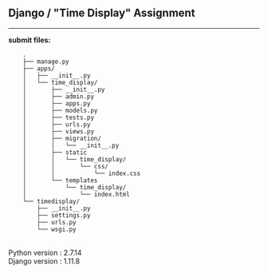 ## Django / "Time Display" Assignment

----

**submit files:**<br />

```
    .
    ├── manage.py
    ├── apps/
    │   ├── __init__.py
    │   └── time_display/
    │       ├── __init__.py
    │       ├── admin.py
    │       ├── apps.py
    │       ├── models.py
    │       ├── tests.py
    │       ├── urls.py
    │       ├── views.py
    │       ├── migration/
    │       │   └── __init__.py
    │       ├── static
    │       │   └── time_display/
    │       │       └── css/
    │       │           └── index.css
    │       └── templates
    │           └── time_display/
    │               └── index.html
    └── timedisplay/
        ├── __init__.py
        ├── settings.py
        ├── urls.py
        └── wsgi.py

```

<br />
Python version : 2.7.14<br />
Django version : 1.11.8<br />
<br />
